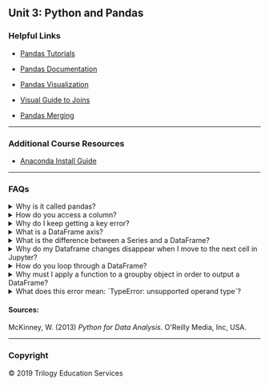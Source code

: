 ## Unit 3: Python and Pandas

### Helpful Links

* [Pandas Tutorials](https://chrisalbon.com/)

* [Pandas Documentation](http://pandas.pydata.org/)

* [Pandas Visualization](https://pandas.pydata.org/pandas-docs/stable/user_guide/visualization.html)

* [Visual Guide to Joins](https://blog.codinghorror.com/a-visual-explanation-of-sql-joins/)

* [Pandas Merging](https://pandas.pydata.org/pandas-docs/stable/merging.html)

- - -

### Additional Course Resources

* [Anaconda Install Guide](AnacondaInstallGuide.md)

- - -

### FAQs

<details><summary>Why is it called pandas?</summary>
According to *Python for Data Analysis*, written by Pandas inventor himself, Wes McKinney, the name pandas "is derived from panel data, an econometrics term for multidimensional structured data sets, and Python data analysis itself"(McKinney, 2013).

</details>
<details><summary>How do you access a column?</summary>
To access a column in your DataFrame you call the DataFrame variable plus the column by using either bracket or dot notation.  For example, lets use the following DataFrame named `cylons`:

![Cylon DF](Images/Cylon_DF.PNG)<br>

you would access the `Model_Number` column as follows:

![Cylon DF](Images/Cylon_Series.PNG)<br>

</details>
<details><summary>Why do I keep getting a key error?</summary>
If Pandas throws a key error at you, it can be really frustrating, especially when you just *know* you've typed in a value that is in the key.  If this happens during the accessing of a column, try running the df.columns function to get a screen print of all the column names.  You might have an invisible space or escaped line in the column name that doesn't show up during normal printing, that will show up when this function is used.  In some cases you might be using a function that defaults to the row axis instead of the column axis.  In that situation you will get an error like: `KeyError: "['X'] not found in axis"`.  In that situation, yes the key exists but that function isn't looking for the column keys, but rather a row value.

</details>
<details><summary>What is a DataFrame axis?</summary>
A DataFrame axis is simply the column headers or the row index positions.  This image helps to visualize it:

![Cylon DF Axes](Images/Cylon_Axes.png)<br>


</details>
<details><summary>What is the difference between a Series and a DataFrame?</summary>
A DataFrame is a 2D matrix object holding rows and columns.  A Series is a 1D object, much like an array, though it can have an index.  When a single column is extracted from a DataFrame, it is a Series object.  The following image shows a Series object extracted from our cylons DataFrame:

![Cylon DF Series](Images/Cylon_Series.PNG)<br>

</details>
<details><summary>Why do my Dataframe changes disappear when I move to the next cell in Jupyter?</summary>

When a DataFrame is stored in a variable, it is a one time snapshot of the DataFrame at the time of storage.  If you make changes to the DataFrame, you must either store the new DataFrame in a new variable, overwrite the old DataFrame variable name, or use the `inplace = True` argument in the function parameters.  For example, the following code will only populate a change for the [notebook cell in which it is located:  `cylons.rename({'Model_Number': 'Model#'})`.  But by adding an `inplace=True` parameter, the change will say:  `cylons.rename(columns={'Model_Number': 'Model#'}, inplace=True)`.  An equivalent method is to reassign the value and call it: `cylons = cylons.rename(columns={'Model_Number': 'Model#'})`.

</details>
<details><summary>How do you loop through a DataFrame?</summary>

There are multiple methods to achieve this task.  For a super efficient method see our example below.  To see other methods, check out this great [Medium article](https://medium.com/@rtjeannier/pandas-101-cont-9d061cb73bfc).

You can loop through our cylons DataFrame using `.loc` as follows:

```python
for i in cylons.index:
        print(cylons.loc[i,'Alias'])
        print(cylons.loc[i, 'Model#'])
```
In this example `.loc()` searches for `i`, which represents the contents of each cell, and then the column name that is passed, both in brackets.
</details>
<details><summary>Why must I apply a function to a groupby object in order to output a DataFrame?</summary>

The groupby function puts all elements of a certain category together by finding each unique value in the column specified and converting that to a new index.  If you were to group our cylons_df by the `Model#` but not apply a function to it, the code can run the grouping, but it doesn't know what to do with the other columns.  There would be a new index, with extraneous data that doesn't fit the new index length or match up in anyway.  By applying an aggregation function, such as `.count()`, the code can perform an aggregation on the other columns and keep them in the object.  For example, if we run `cylons_df.groupby('Model#').count()`, our DataFrame index is converted into the unique values of cylon model numbers, and then the other data is counted based on how many there are of each model number.

![Cylon DF Groupby](Images/Cylon_Groupby.PNG)<br>

</details>
<details><summary>What does this error mean: `TypeError: unsupported operand type`?</summary>

Have you ever gotten an error similar to this:  `TypeError: unsupported operand type(s) for +: 'int' and 'str'`?  If so, its because you were trying to combine data of different types, and Python doesn't like that! Let's take the following code, where we are trying to concatenate a string to the end of an integer to make a new sentence:
```python
for x in cylons['Model#']:
    print(x + ' is the best!')
```
This would throw the following error:
```python
TypeError: unsupported operand type(s) for +: 'int' and 'str'
```
The TypeError will typically tell you what two datatypes you are trying to combine, as in the above code snippet.  So to fix our error, we just have to alter these data types to make them play nice!  To do that we can change our integer to a string as follows:
```python
for x in cylons['Model#']:
    print(str(x) + ' is the best!')
```
Now when we run the code, we get the result we are looking for:
```python
6 is the best!
6 is the best!
6 is the best!
6 is the best!
6 is the best!
6 is the best!
6 is the best!
3 is the best!
3 is the best!
```

</details>


#### Sources:
McKinney, W. (2013) *Python for Data Analysis.* O'Reilly Media, Inc, USA.


- - -

### Copyright

© 2019 Trilogy Education Services